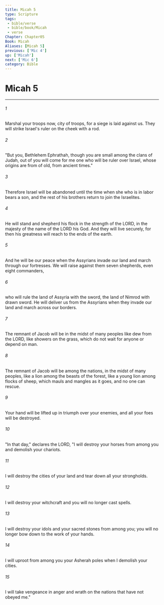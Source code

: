 ```yaml
---
title: Micah 5
type: Scripture
tags:
 - bible/verse
 - bible/book/Micah
 - verse
Chapter: Chapter05
Book: Micah
Aliases: [Micah 5]
previous: ['Mic 4']
up: ['Micah']
next: ['Mic 6']
category: Bible
---
```

# Micah 5

***


###### 1 
Marshal your troops now, city of troops, for a siege is laid against us. They will strike Israel's ruler on the cheek with a rod. 

###### 2 
"But you, Bethlehem Ephrathah, though you are small among the clans of Judah, out of you will come for me one who will be ruler over Israel, whose origins are from of old, from ancient times." 

###### 3 
Therefore Israel will be abandoned until the time when she who is in labor bears a son, and the rest of his brothers return to join the Israelites. 

###### 4 
He will stand and shepherd his flock in the strength of the LORD, in the majesty of the name of the LORD his God. And they will live securely, for then his greatness will reach to the ends of the earth. 

###### 5 
And he will be our peace when the Assyrians invade our land and march through our fortresses. We will raise against them seven shepherds, even eight commanders, 

###### 6 
who will rule the land of Assyria with the sword, the land of Nimrod with drawn sword. He will deliver us from the Assyrians when they invade our land and march across our borders. 

###### 7 
The remnant of Jacob will be in the midst of many peoples like dew from the LORD, like showers on the grass, which do not wait for anyone or depend on man. 

###### 8 
The remnant of Jacob will be among the nations, in the midst of many peoples, like a lion among the beasts of the forest, like a young lion among flocks of sheep, which mauls and mangles as it goes, and no one can rescue. 

###### 9 
Your hand will be lifted up in triumph over your enemies, and all your foes will be destroyed. 

###### 10 
"In that day," declares the LORD, "I will destroy your horses from among you and demolish your chariots. 

###### 11 
I will destroy the cities of your land and tear down all your strongholds. 

###### 12 
I will destroy your witchcraft and you will no longer cast spells. 

###### 13 
I will destroy your idols and your sacred stones from among you; you will no longer bow down to the work of your hands. 

###### 14 
I will uproot from among you your Asherah poles when I demolish your cities. 

###### 15 
I will take vengeance in anger and wrath on the nations that have not obeyed me." 
